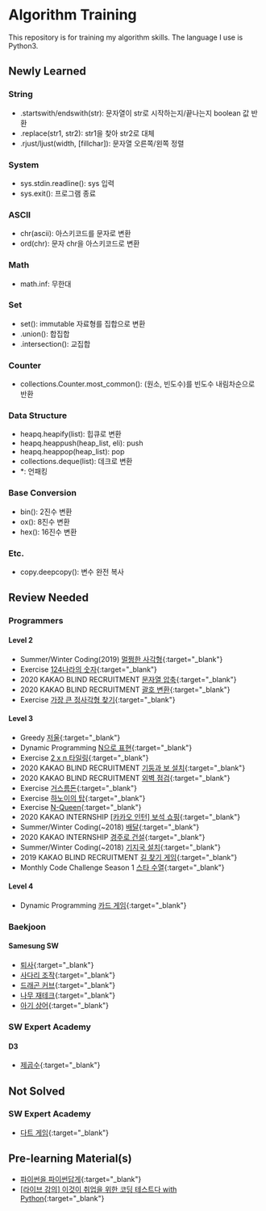# Algorithm Training
This repository is for training my algorithm skills.
The language I use is Python3.

## Newly Learned
### String
+ .startswith/endswith(str): 문자열이 str로 시작하는지/끝나는지 boolean 값 반환
+ .replace(str1, str2): str1을 찾아 str2로 대체
+ .rjust/ljust(width, [fillchar]): 문자열 오른쪽/왼쪽 정렬

### System
+ sys.stdin.readline(): sys 입력
+ sys.exit(): 프로그램 종료

### ASCII
+ chr(ascii): 아스키코드를 문자로 변환
+ ord(chr): 문자 chr을 아스키코드로 변환

### Math
+ math.inf: 무한대

### Set
+ set(): immutable 자료형를 집합으로 변환
+ .union(): 합집합
+ .intersection(): 교집합

### Counter
+ collections.Counter.most_common(): (원소, 빈도수)를 빈도수 내림차순으로 반환

### Data Structure
+ heapq.heapify(list): 힙큐로 변환
+ heapq.heappush(heap_list, eli): push
+ heapq.heappop(heap_list): pop
+ collections.deque(list): 데크로 변환
+ *: 언패킹

### Base Conversion
+ bin(): 2진수 변환
+ ox(): 8진수 변환
+ hex(): 16진수 변환

### Etc.
+ copy.deepcopy(): 변수 완전 복사

## Review Needed
### Programmers
#### Level 2
+ Summer/Winter Coding(2019) [멀쩡한 사각형](https://programmers.co.kr/learn/courses/30/lessons/62048){:target="_blank"}
+ Exercise [124나라의 숫자](https://programmers.co.kr/learn/courses/30/lessons/12899){:target="_blank"}
+ 2020 KAKAO BLIND RECRUITMENT [문자열 압축](https://programmers.co.kr/learn/courses/30/lessons/60057){:target="_blank"}
+ 2020 KAKAO BLIND RECRUITMENT [괄호 변환](https://programmers.co.kr/learn/courses/30/lessons/60058){:target="_blank"}
+ Exercise [가장 큰 정사각형 찾기](https://programmers.co.kr/learn/courses/30/lessons/12905){:target="_blank"}
#### Level 3
+ Greedy [저울](https://programmers.co.kr/learn/courses/30/lessons/42886){:target="_blank"}
+ Dynamic Programming [N으로 표현](https://programmers.co.kr/learn/courses/30/lessons/42895){:target="_blank"}
+ Exercise [2 x n 타일링](https://programmers.co.kr/learn/courses/30/lessons/12900){:target="_blank"}
+ 2020 KAKAO BLIND RECRUITMENT [기둥과 보 설치](https://programmers.co.kr/learn/courses/30/lessons/60061){:target="_blank"}
+ 2020 KAKAO BLIND RECRUITMENT [외벽 점검](https://programmers.co.kr/learn/courses/30/lessons/60062){:target="_blank"}
+ Exercise [거스름돈](https://programmers.co.kr/learn/courses/30/lessons/12907){:target="_blank"}
+ Exercise [하노이의 탑](https://programmers.co.kr/learn/courses/30/lessons/12946){:target="_blank"}
+ Exercise [N-Queen](https://programmers.co.kr/learn/courses/30/lessons/12952){:target="_blank"}
+ 2020 KAKAO INTERNSHIP [[카카오 인턴] 보석 쇼핑](https://programmers.co.kr/learn/courses/30/lessons/67258){:target="_blank"}
+ Summer/Winter Coding(~2018) [배달](https://programmers.co.kr/learn/courses/30/lessons/12978){:target="_blank"}
+ 2020 KAKAO INTERNSHIP [경주로 건설](https://programmers.co.kr/learn/courses/30/lessons/67259){:target="_blank"}
+ Summer/Winter Coding(~2018) [기지국 설치](https://programmers.co.kr/learn/courses/30/lessons/12979){:target="_blank"}
+ 2019 KAKAO BLIND RECRUITMENT [길 찾기 게임](https://programmers.co.kr/learn/courses/30/lessons/42892){:target="_blank"}
+ Monthly Code Challenge Season 1 [스타 수열](https://programmers.co.kr/learn/courses/30/lessons/70130){:target="_blank"}
#### Level 4
+ Dynamic Programming [카드 게임](https://programmers.co.kr/learn/courses/30/lessons/42896){:target="_blank"}

### Baekjoon
#### Samesung SW
+ [퇴사](https://www.acmicpc.net/problem/14501){:target="_blank"}
+ [사다리 조작](https://www.acmicpc.net/problem/15684){:target="_blank"}
+ [드래곤 커브](https://www.acmicpc.net/problem/15685){:target="_blank"}
+ [나무 재테크](https://www.acmicpc.net/problem/16235){:target="_blank"}
+ [아기 상어](https://www.acmicpc.net/problem/16236){:target="_blank"}

### SW Expert Academy
#### D3
+ [제곱수](https://swexpertacademy.com/main/code/problem/problemDetail.do?contestProbId=AXWXH_h695kDFAST&categoryId=AXWXH_h695kDFAST&categoryType=CODE){:target="_blank"}

## Not Solved
### SW Expert Academy
+ [다트 게임](https://swexpertacademy.com/main/code/problem/problemDetail.do?contestProbId=AXZuaLsqz9wDFAST){:target="_blank"}

## Pre-learning Material(s)
+ [파이썬을 파이썬답게](https://programmers.co.kr/learn/courses/4008){:target="_blank"}
+ [[라이브 강의] 이것이 취업을 위한 코딩 테스트다 with Python](https://www.youtube.com/playlist?list=PLRx0vPvlEmdBFBFOoK649FlEMouHISo8N){:target="_blank"}
